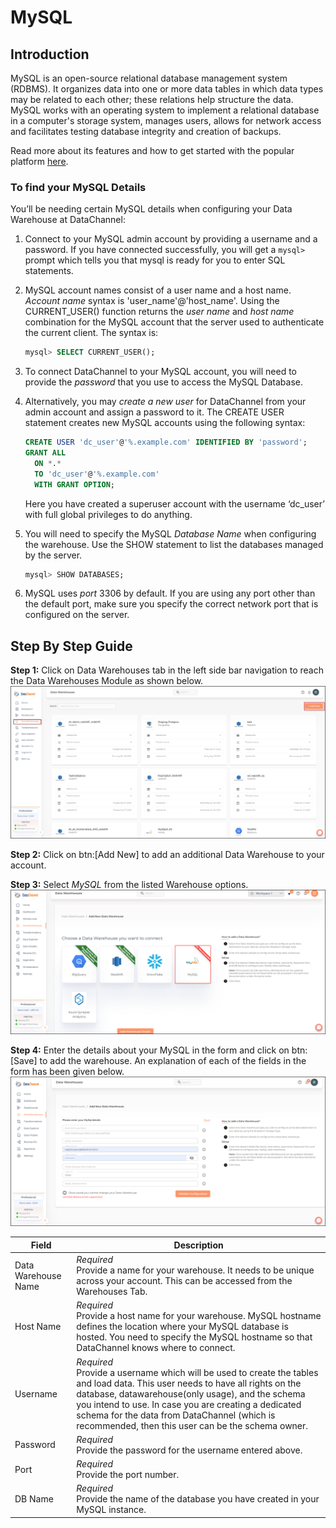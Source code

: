 # MySQL

## Introduction

MySQL is an open-source relational database management system (RDBMS). It organizes data into one or more data tables in which data types may be related to each other; these relations help structure the data. MySQL works with an operating system to implement a relational database in a computer's storage system, manages users, allows for network access and facilitates testing database integrity and creation of backups.

Read more about its features and how to get started with the popular platform [here](https://dev.mysql.com/doc/).

### To find your MySQL Details

You’ll be needing certain MySQL details when configuring your Data Warehouse at DataChannel:

1. Connect to your MySQL admin account by providing a username and a password. If you have connected successfully, you will get a `mysql>` prompt which tells you that mysql is ready for you to enter SQL statements.
2. MySQL account names consist of a user name and a host name. *Account name* syntax is 'user_name'@'host_name'. Using the CURRENT_USER() function returns the *user name* and *host name* combination for the MySQL account that the server used to authenticate the current client. The syntax is:

    ```sql
    mysql> SELECT CURRENT_USER();
    ```

3. To connect DataChannel to your MySQL account, you will need to provide the *password* that you use to access the MySQL Database.
4. Alternatively, you may *create a new user* for DataChannel from your admin account and assign a password to it. The CREATE USER statement creates new MySQL accounts using the following syntax:

    ```sql
    CREATE USER 'dc_user'@'%.example.com' IDENTIFIED BY 'password';
    GRANT ALL
      ON *.*
      TO 'dc_user'@'%.example.com'
      WITH GRANT OPTION;
    ```

    Here you have created a superuser account with the username ‘dc_user’ with full global privileges to do anything.

5. You will need to specify the MySQL *Database Name* when configuring the warehouse. Use the SHOW statement to list the databases managed by the server.

    ```sql
    mysql> SHOW DATABASES;
    ```

6. MySQL uses *port* 3306 by default. If you are using any port other than the default port, make sure you specify the correct network port that is configured on the server.

## Step By Step Guide

**Step 1:**
Click on Data Warehouses tab in the left side bar navigation to reach the Data Warehouses Module as shown below.
![alt](../images/destinations-1.png)

**Step 2:**
Click on btn:[Add New] to add an additional Data Warehouse to your account.

**Step 3:**
Select *_MySQL_* from the listed Warehouse options.
![alt](../images/Choose_MySQL.png)

**Step 4:**
Enter the details about your MySQL in the form and click on btn:[Save] to add the warehouse. An explanation of each of the fields in the form has been given below.
![alt](../images/MySQL_Form.png)

| Field               | Description                                                                 |
|---------------------|-----------------------------------------------------------------------------|
| Data Warehouse Name | *_Required_*<br>Provide a name for your warehouse. It needs to be unique across your account. This can be accessed from the Warehouses Tab. |
| Host Name           | *_Required_*<br>Provide a host name for your warehouse. MySQL hostname defines the location where your MySQL database is hosted. You need to specify the MySQL hostname so that DataChannel knows where to connect. |
| Username            | *_Required_*<br>Provide a username which will be used to create the tables and load data. This user needs to have all rights on the database, datawarehouse(only usage), and the schema you intend to use. In case you are creating a dedicated schema for the data from DataChannel (which is recommended, then this user can be the schema owner. |
| Password            | *_Required_*<br>Provide the password for the username entered above.          |
| Port                | *_Required_*<br>Provide the port number.                                    |
| DB Name             | *_Required_*<br>Provide the name of the database you have created in your MySQL instance. |